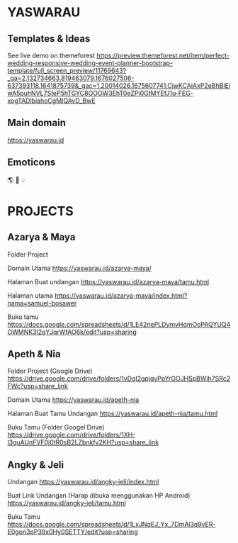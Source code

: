 # YASWARAU

## Templates & Ideas
See live demo on themeforest
https://preview.themeforest.net/item/perfect-wedding-responsive-wedding-event-planner-bootstrap-template/full_screen_preview/11769643?_ga=2.132734663.819463079.1676027506-637393118.1641875739&_gac=1.20014026.1675607741.CjwKCAiAxP2eBhBiEiwA5puhNVL7SteP5hTGYC8OOOW3EhT0eZPi0GtMYEfJ1u-FEG-xogTADlbiahoCgMIQAvD_BwE

## Main domain

https://yaswarau.id

## Emoticons

🌎 🚀 💡


# PROJECTS

## Azarya & Maya

Folder Project


Domain Utama
https://yaswarau.id/azarya-maya/

Halaman Buat undangan
https://yaswarau.id/azarya-maya/tamu.html

Halaman utama
https://yaswarau.id/azarya-maya/index.html?nama=samuel-bosawer

Buku tamu 
https://docs.google.com/spreadsheets/d/1LE42nePLDymvHqmOoPAQYUQ4OWMNK3l2qYJqrWfAO6k/edit?usp=sharing


## Apeth & Nia

Folder Project (Google Drive)
https://drive.google.com/drive/folders/1vDgI2gpjqvPpYrGOJHSpBWih7SRc2FWc?usp=share_link

Domain Utama
https://yaswarau.id/apeth-nia

Halaman Buat Tamu Undangan
https://yaswarau.id/apeth-nia/tamu.html

Buku Tamu (Folder Googel Drive)
https://drive.google.com/drive/folders/1XH-l3guAUnFVF0j0tR0sB2LZbnkfv2KH?usp=share_link

## Angky & Jeli

Undangan
https://yaswarau.id/angky-jeli/index.html

Buat Link Undangan (Harap dibuka menggunakan HP Android)
https://yaswarau.id/angky-jeli/tamu.html

Buku Tamu 
https://docs.google.com/spreadsheets/d/1LxJNqEJ_Yx_7DmAl3q9vER-E0gon3pP39x0Hy0SETTY/edit?usp=sharing
